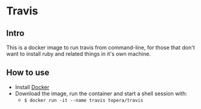 # Travis

## Intro
This is a docker image to run travis from command-line, for those that don't want to install ruby and related things
in it's own machine.

## How to use
* Install [Docker](https://docs.docker.com/install)
* Download the image, run the container and start a shell session with:
    * `$ docker run -it --name travis topera/travis`
